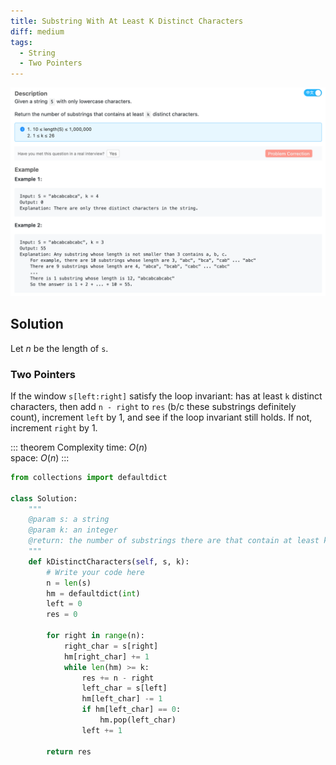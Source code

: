 ```yaml
---
title: Substring With At Least K Distinct Characters
diff: medium
tags:
  - String
  - Two Pointers
---
```


<img class="medium-zoom" src="/algo/substring-with-at-least-k-distinct-characters.png" alt="https://www.lintcode.com/problem/1375">

## Solution

Let $n$ be the length of `s`.

### Two Pointers

If the window `s[left:right]` satisfy the loop invariant: has at least `k` distinct characters, then add `n - right` to `res` (b/c these substrings definitely count), increment `left` by $1$, and see if the loop invariant still holds. If not, increment `right` by 1.

::: theorem Complexity
time: $O(n)$  
space: $O(n)$
:::

```py
from collections import defaultdict

class Solution:
    """
    @param s: a string
    @param k: an integer
    @return: the number of substrings there are that contain at least k distinct characters
    """
    def kDistinctCharacters(self, s, k):
        # Write your code here
        n = len(s)
        hm = defaultdict(int)
        left = 0
        res = 0

        for right in range(n):
            right_char = s[right]
            hm[right_char] += 1
            while len(hm) >= k:
                res += n - right
                left_char = s[left]
                hm[left_char] -= 1
                if hm[left_char] == 0:
                    hm.pop(left_char)
                left += 1

        return res
```
